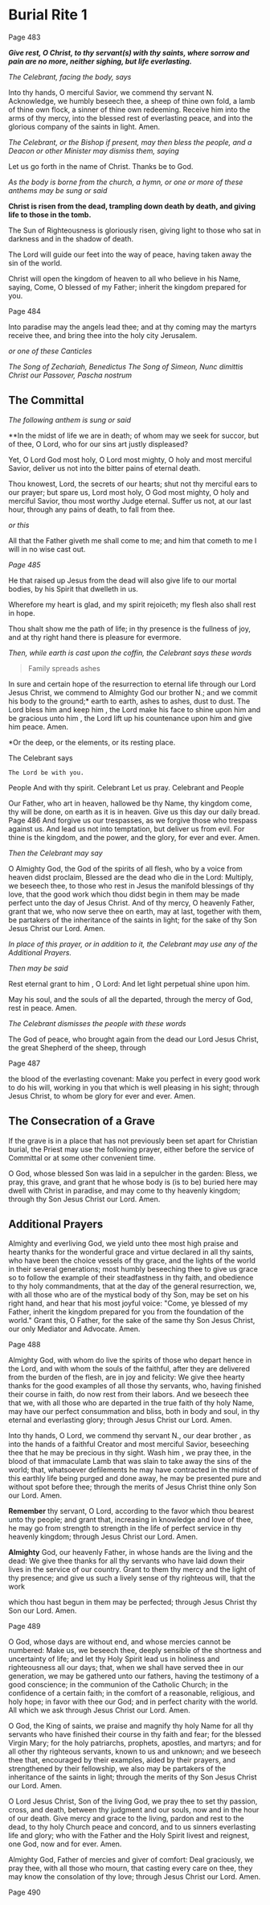 # Burial Rite 1
Page 483

***Give rest, O Christ, to thy servant(s) with thy saints, where sorrow and pain are no more, neither sighing, but life everlasting.***

*The Celebrant, facing the body, says*

Into thy hands, O merciful Savior, we commend thy servant N. Acknowledge, we humbly beseech thee, a sheep of thine own fold, a lamb of thine own flock, a sinner of thine own redeeming. Receive him into the arms of thy mercy, into the blessed rest of everlasting peace, and into the glorious company of the saints in light. Amen.

*The Celebrant, or the Bishop if present, may then bless the people, and a Deacon or other Minister may dismiss them, saying*

Let us go forth in the name of Christ.
Thanks be to God.

*As the body is borne from the church, a hymn, or one or more of these anthems may be sung or said*

**Christ is risen from the dead, trampling down death by death, and giving life to those in the tomb.**

The Sun of Righteousness is gloriously risen, giving light to those who sat in darkness and in the shadow of death.

The Lord will guide our feet into the way of peace, having taken away the sin of the world.

Christ will open the kingdom of heaven to all who believe in his Name, saying, Come, O blessed of my Father; inherit the kingdom prepared for you.

Page 484

Into paradise may the angels lead thee; and at thy coming may the martyrs receive thee, and bring thee into the holy city Jerusalem.

*or one of these Canticles*

*The Song of Zechariah, Benedictus*
*The Song of Simeon, Nunc dimittis*
*Christ our Passover, Pascha nostrum*

## The Committal
*The following anthem is sung or said*

**In the midst of life we are in death;
of whom may we seek for succor,
but of thee, O Lord,
who for our sins art justly displeased?

Yet, O Lord God most holy, O Lord most mighty,
O holy and most merciful Savior,
deliver us not into the bitter pains of eternal death.

Thou knowest, Lord, the secrets of our hearts;
shut not thy merciful ears to our prayer;
but spare us, Lord most holy, O God most mighty,
O holy and merciful Savior,
thou most worthy Judge eternal.
Suffer us not, at our last hour,
through any pains of death, to fall from thee.

*or this*

All that the Father giveth me shall come to me;
and him that cometh to me I will in no wise cast out.

*Page 485*

He that raised up Jesus from the dead
will also give life to our mortal bodies,
by his Spirit that dwelleth in us.

Wherefore my heart is glad, and my spirit rejoiceth;
my flesh also shall rest in hope.

Thou shalt show me the path of life;
in thy presence is the fullness of joy,
and at thy right hand there is pleasure for evermore.

*Then, while earth is cast upon the coffin, the Celebrant says these words* 

> Family spreads ashes

In sure and certain hope of the resurrection to eternal life through our Lord Jesus Christ, we commend to Almighty God our brother N.; and we commit his body to the ground;* earth to earth, ashes to ashes, dust to dust. The Lord bless him and keep him , the Lord make his face to shine upon him and be gracious unto him , the Lord lift up his countenance upon him and give him peace. Amen.

*Or the deep, or the elements, or its resting place.

The Celebrant says

 	The Lord be with you.
People	And with thy spirit.
Celebrant	Let us pray.
Celebrant and People

Our Father, who art in heaven,
      hallowed be thy Name,
      thy kingdom come,
     thy will be done,
           on earth as it is in heaven.
Give us this day our daily bread.
Page 486
And forgive us our trespasses,
      as we forgive those who trespass against us.
And lead us not into temptation,
      but deliver us from evil.
For thine is the kingdom, and the power, and the glory,
      for ever and ever. Amen.

*Then the Celebrant may say*

O Almighty God, the God of the spirits of all flesh, who by a voice from heaven didst proclaim, Blessed are the dead who die in the Lord: Multiply, we beseech thee, to those who rest in Jesus the manifold blessings of thy love, that the good work which thou didst begin in them may be made perfect unto the day of Jesus Christ. And of thy mercy, O heavenly Father, grant that we, who now serve thee on earth, may at last, together with them, be partakers of the inheritance of the saints in light; for the sake of thy Son Jesus Christ our Lord. Amen.

*In place of this prayer, or in addition to it, the Celebrant may use any of the Additional Prayers.*

*Then may be said*

Rest eternal grant to him , O Lord:
And let light perpetual shine upon him.

May his soul, and the souls of all the departed, through the mercy of God, rest in peace. Amen.

*The Celebrant dismisses the people with these words*

The God of peace, who brought again from the dead our Lord Jesus Christ, the great Shepherd of the sheep, through

Page 487

the blood of the everlasting covenant: Make you perfect in every good work to do his will, working in you that which is well pleasing in his sight; through Jesus Christ, to whom be glory for ever and ever. Amen.

## The Consecration of a Grave

If the grave is in a place that has not previously been set apart for Christian burial, the Priest may use the following prayer, either before the service of Committal or at some other convenient time.

O God, whose blessed Son was laid in a sepulcher in the garden: Bless, we pray, this grave, and grant that he whose body is (is to be) buried here may dwell with Christ in paradise, and may come to thy heavenly kingdom; through thy Son Jesus Christ our Lord. Amen.

## Additional Prayers

Almighty and everliving God, we yield unto thee most high praise and hearty thanks for the wonderful grace and virtue declared in all thy saints, who have been the choice vessels of thy grace, and the lights of the world in their several generations; most humbly beseeching thee to give us grace so to follow the example of their steadfastness in thy faith, and obedience to thy holy commandments, that at the day of the general resurrection, we, with all those who are of the mystical body of thy Son, may be set on his right hand, and hear that his most joyful voice: "Come, ye blessed of my Father, inherit the kingdom prepared for you from the foundation of the world." Grant this, O Father, for the sake of the same thy Son Jesus Christ, our only Mediator and Advocate. Amen.

Page 488

Almighty God, with whom do live the spirits of those who depart hence in the Lord, and with whom the souls of the faithful, after they are delivered from the burden of the flesh, are in joy and felicity: We give thee hearty thanks for the good examples of all those thy servants, who, having finished their course in faith, do now rest from their labors. And we beseech thee that we, with all those who are departed in the true faith of thy holy Name, may have our perfect consummation and bliss, both in body and soul, in thy eternal and everlasting glory; through Jesus Christ our Lord. Amen.

Into thy hands, O Lord, we commend thy servant N., our dear brother , as into the hands of a faithful Creator and most merciful Savior, beseeching thee that he may be precious in thy sight. Wash him , we pray thee, in the blood of that immaculate Lamb that was slain to take away the sins of the world; that, whatsoever defilements he may have contracted in the midst of this earthly life being purged and done away, he may be presented pure and without spot before thee; through the merits of Jesus Christ thine only Son our Lord. Amen.

**Remember** thy servant, O Lord, according to the favor which thou bearest unto thy people; and grant that, increasing in knowledge and love of thee, he may go from strength to strength in the life of perfect service in thy heavenly kingdom; through Jesus Christ our Lord. Amen.

**Almighty** God, our heavenly Father, in whose hands are the living and the dead: We give thee thanks for all thy servants who have laid down their lives in the service of our country. Grant to them thy mercy and the light of thy presence; and give us such a lively sense of thy righteous will, that the work

which thou hast begun in them may be perfected; through Jesus Christ thy Son our Lord. Amen.

Page 489

O God, whose days are without end, and whose mercies cannot be numbered: Make us, we beseech thee, deeply sensible of the shortness and uncertainty of life; and let thy Holy Spirit lead us in holiness and righteousness all our days; that, when we shall have served thee in our generation, we may be gathered unto our fathers, having the testimony of a good conscience; in the communion of the Catholic Church; in the confidence of a certain faith; in the comfort of a reasonable, religious, and holy hope; in favor with thee our God; and in perfect charity with the world. All which we ask through Jesus Christ our Lord. Amen.

O God, the King of saints, we praise and magnify thy holy Name for all thy servants who have finished their course in thy faith and fear; for the blessed Virgin Mary; for the holy patriarchs, prophets, apostles, and martyrs; and for all other thy righteous servants, known to us and unknown; and we beseech thee that, encouraged by their examples, aided by their prayers, and strengthened by their fellowship, we also may be partakers of the inheritance of the saints in light; through the merits of thy Son Jesus Christ our Lord. Amen.

O Lord Jesus Christ, Son of the living God, we pray thee to set thy passion, cross, and death, between thy judgment and our souls, now and in the hour of our death. Give mercy and grace to the living, pardon and rest to the dead, to thy holy Church peace and concord, and to us sinners everlasting life and glory; who with the Father and the Holy Spirit livest and reignest, one God, now and for ever. Amen.

Almighty God, Father of mercies and giver of comfort: Deal graciously, we pray thee, with all those who mourn, that casting every care on thee, they may know the consolation of thy love; through Jesus Christ our Lord. Amen.

Page 490
